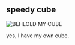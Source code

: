 ## speedy cube

![BEHLOLD MY CUBE](https://github.com/speedyv0/misc/blob/main/speedy%20cube/Images/Cube.png)

yes, I have my own cube.